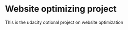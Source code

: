Website optimizing project
===============

This is the udacity optional project on website optimization
